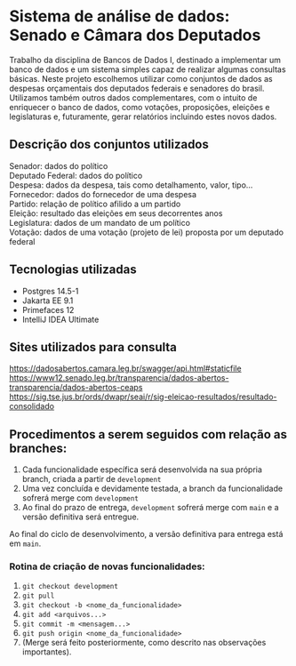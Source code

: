 # Sistema de análise de dados: Senado e Câmara dos Deputados
Trabalho da disciplina de Bancos de Dados I, destinado a implementar um banco de dados e um sistema simples capaz de realizar algumas consultas básicas. Neste projeto escolhemos utilizar como conjuntos de dados as despesas orçamentais dos deputados federais e senadores do brasil. Utilizamos também outros dados complementares, com o intuito de enriquecer o banco de dados, como votações, proposições, eleições e legislaturas e, futuramente, gerar relatórios incluindo estes novos dados.

## Descrição dos conjuntos utilizados
Senador: dados do político <br />
Deputado Federal: dados do político <br />
Despesa: dados da despesa, tais como detalhamento, valor, tipo... <br />
Fornecedor: dados do fornecedor de uma despesa <br />
Partido: relação de político afilido a um partido <br />
Eleição: resultado das eleições em seus decorrentes anos <br />
Legislatura: dados de um mandato de um político <br />
Votação: dados de uma votação (projeto de lei) proposta por um deputado federal

## Tecnologias utilizadas
* Postgres 14.5-1
* Jakarta EE 9.1
* Primefaces 12
* IntelliJ IDEA Ultimate

## Sites utilizados para consulta
https://dadosabertos.camara.leg.br/swagger/api.html#staticfile <br />
https://www12.senado.leg.br/transparencia/dados-abertos-transparencia/dados-abertos-ceaps <br />
https://sig.tse.jus.br/ords/dwapr/seai/r/sig-eleicao-resultados/resultado-consolidado <br />

## Procedimentos a serem seguidos com relação as branches:

1. Cada funcionalidade específica será desenvolvida na sua própria branch, criada a partir de ```development```
2. Uma vez concluída e devidamente testada, a branch da funcionalidade sofrerá merge com ```development```
3. Ao final do prazo de entrega, ```development``` sofrerá merge com ```main``` e a versão definitiva será entregue.

Ao final do ciclo de desenvolvimento, a versão definitiva para entrega está em ```main```.

### Rotina de criação de novas funcionalidades:
1. ```git checkout development```
2. ```git pull```
3. ```git checkout -b <nome_da_funcionalidade>```
4. ```git add <arquivos...>```
5. ```git commit -m <mensagem...>```
6. ```git push origin <nome_da_funcionalidade>```
7. (Merge será feito posteriormente, como descrito nas observações importantes).
